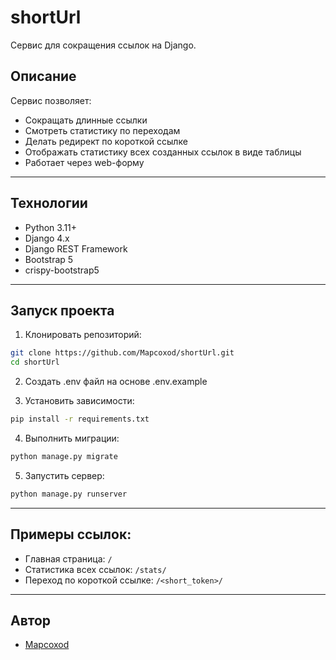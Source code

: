 
# shortUrl

Сервис для сокращения ссылок на Django.

## Описание

Сервис позволяет:
- Сокращать длинные ссылки
- Смотреть статистику по переходам
- Делать редирект по короткой ссылке
- Отображать статистику всех созданных ссылок в виде таблицы
- Работает через web-форму

---

## Технологии

- Python 3.11+
- Django 4.x
- Django REST Framework
- Bootstrap 5
- crispy-bootstrap5

---

## Запуск проекта

1. Клонировать репозиторий:
```bash
git clone https://github.com/Mapcoxod/shortUrl.git
cd shortUrl
```

2. Создать .env файл на основе .env.example

3. Установить зависимости:
```bash
pip install -r requirements.txt
```

4. Выполнить миграции:
```bash
python manage.py migrate
```

5. Запустить сервер:
```bash
python manage.py runserver
```

---

## Примеры ссылок:

- Главная страница: `/`
- Статистика всех ссылок: `/stats/`
- Переход по короткой ссылке: `/<short_token>/`

---

## Автор

- [Mapcoxod](https://github.com/Mapcoxod)
